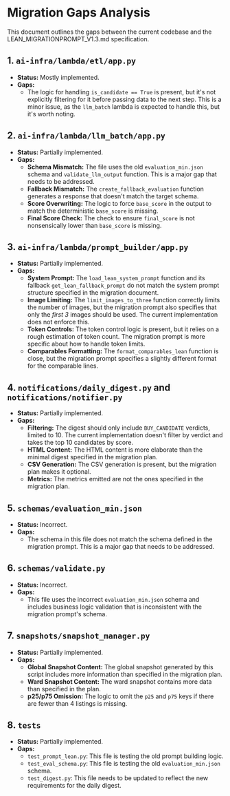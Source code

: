 
# Migration Gaps Analysis

This document outlines the gaps between the current codebase and the LEAN_MIGRATIONPROMPT_V1.3.md specification.

## 1. `ai-infra/lambda/etl/app.py`

*   **Status:** Mostly implemented.
*   **Gaps:**
    *   The logic for handling `is_candidate == True` is present, but it's not explicitly filtering for it before passing data to the next step. This is a minor issue, as the `llm_batch` lambda is expected to handle this, but it's worth noting.

## 2. `ai-infra/lambda/llm_batch/app.py`

*   **Status:** Partially implemented.
*   **Gaps:**
    *   **Schema Mismatch:** The file uses the old `evaluation_min.json` schema and `validate_llm_output` function. This is a major gap that needs to be addressed.
    *   **Fallback Mismatch:** The `create_fallback_evaluation` function generates a response that doesn't match the target schema.
    *   **Score Overwriting:** The logic to force `base_score` in the output to match the deterministic `base_score` is missing.
    *   **Final Score Check:** The check to ensure `final_score` is not nonsensically lower than `base_score` is missing.

## 3. `ai-infra/lambda/prompt_builder/app.py`

*   **Status:** Partially implemented.
*   **Gaps:**
    *   **System Prompt:** The `load_lean_system_prompt` function and its fallback `get_lean_fallback_prompt` do not match the system prompt structure specified in the migration document.
    *   **Image Limiting:** The `limit_images_to_three` function correctly limits the number of images, but the migration prompt also specifies that only the *first 3* images should be used. The current implementation does not enforce this.
    *   **Token Controls:** The token control logic is present, but it relies on a rough estimation of token count. The migration prompt is more specific about how to handle token limits.
    *   **Comparables Formatting:** The `format_comparables_lean` function is close, but the migration prompt specifies a slightly different format for the comparable lines.

## 4. `notifications/daily_digest.py` and `notifications/notifier.py`

*   **Status:** Partially implemented.
*   **Gaps:**
    *   **Filtering:** The digest should only include `BUY_CANDIDATE` verdicts, limited to 10. The current implementation doesn't filter by verdict and takes the top 10 candidates by score.
    *   **HTML Content:** The HTML content is more elaborate than the minimal digest specified in the migration plan.
    *   **CSV Generation:** The CSV generation is present, but the migration plan makes it optional.
    *   **Metrics:** The metrics emitted are not the ones specified in the migration plan.

## 5. `schemas/evaluation_min.json`

*   **Status:** Incorrect.
*   **Gaps:**
    *   The schema in this file does not match the schema defined in the migration prompt. This is a major gap that needs to be addressed.

## 6. `schemas/validate.py`

*   **Status:** Incorrect.
*   **Gaps:**
    *   This file uses the incorrect `evaluation_min.json` schema and includes business logic validation that is inconsistent with the migration prompt's schema.

## 7. `snapshots/snapshot_manager.py`

*   **Status:** Partially implemented.
*   **Gaps:**
    *   **Global Snapshot Content:** The global snapshot generated by this script includes more information than specified in the migration plan.
    *   **Ward Snapshot Content:** The ward snapshot contains more data than specified in the plan.
    *   **p25/p75 Omission:** The logic to omit the `p25` and `p75` keys if there are fewer than 4 listings is missing.

## 8. `tests`

*   **Status:** Partially implemented.
*   **Gaps:**
    *   `test_prompt_lean.py`: This file is testing the old prompt building logic.
    *   `test_eval_schema.py`: This file is testing the old `evaluation_min.json` schema.
    *   `test_digest.py`: This file needs to be updated to reflect the new requirements for the daily digest.
